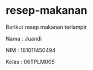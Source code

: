 # resep-makanan
Berikut resep makanan terlampir


Nama  : Juandi

NIM   : 181011450494

Kelas : 06TPLM005
